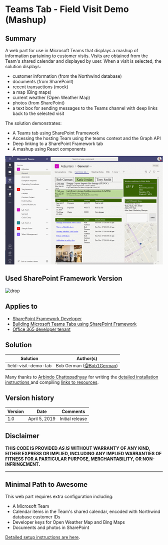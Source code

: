 # Teams Tab - Field Visit Demo (Mashup)

## Summary
A web part for use in Microsoft Teams that displays a mashup of information partaining to customer visits. Visits are obtained from the Team's shared calendar and displayed by user. When a visit is selected, the solution displays:
 * customer information (from the Northwind database)
 * documents (from SharePoint)
 * recent transactions (mock)
 * a map (Bing maps)
 * current weather (Open Weather Map)
 * photos (from SharePoint)
 * a text box for sending messages to the Teams channel with deep links back to the selected visit

The solution demonstrates:

 * A Teams tab using SharePoint Framework
 * Accessing the hosting Team using the teams context and the Graph API
 * Deep linking to a SharePoint Framework tab
 * A mashup using React components

![Field Visit Demo](./documentation/FieldVisitDemo.png)

## Used SharePoint Framework Version

![drop](https://img.shields.io/badge/drop-1.8.0-green.svg)

## Applies to

* [SharePoint Framework Developer](http://dev.office.com/sharepoint/docs/spfx/sharepoint-framework-overview)
* [Building Microsoft Teams Tabs using SharePoint Framework](https://docs.microsoft.com/en-us/sharepoint/dev/spfx/integrate-with-teams-introduction)
* [Office 365 developer tenant](http://dev.office.com/sharepoint/docs/spfx/set-up-your-developer-tenant)


## Solution

Solution|Author(s)
--------|---------
field-visit-demo-tab | Bob German ([@Bob1German](http://www.twitter.com/Bob1German))

Many thanks to [Arbindo Chattopadhyay](#) for writing the [detailed installation instructions ](./documentation/setup.md) and compiling [links to resources](./documentation/resources.md).

## Version history

Version|Date|Comments
-------|----|--------
1.0|April 5, 2019|Initial release


## Disclaimer
**THIS CODE IS PROVIDED *AS IS* WITHOUT WARRANTY OF ANY KIND, EITHER EXPRESS OR IMPLIED, INCLUDING ANY IMPLIED WARRANTIES OF FITNESS FOR A PARTICULAR PURPOSE, MERCHANTABILITY, OR NON-INFRINGEMENT.**

---

## Minimal Path to Awesome

This web part requires extra configuration including:

* A Microsoft Team
* Calendar items in the Team's shared calendar, encoded with Northwind database customer IDs
* Developer keys for Open Weather Map and Bing Maps
* Documents and photos in SharePoint

[Detailed setup instructions are here](./documentation/setup.md).
